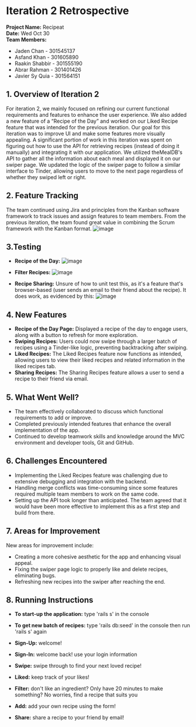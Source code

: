 # Iteration 2 Retrospective

**Project Name:** Recipeat  
**Date:** Wed Oct 30  
**Team Members:**  
- Jaden Chan - 301545137  
- Asfand Khan - 301605890  
- Raakin Shabbir - 301555190  
- Abrar Rahman - 301401426  
- Javier Sy Quia - 301564151  

## 1. Overview of Iteration 2
For iteration 2, we mainly focused on refining our current functional requirements and features to enhance the user experience. We also added a new feature of a “Recipe of the Day” and worked on our Liked Recipe feature that was intended for the previous iteration. Our goal for this iteration was to improve UI and make some features more visually appealing. A significant portion of work in this iteration was spent on figuring out how to use the API for retrieving recipes (instead of doing it manually) and integrating it with our application. We utilized theMealDB's API to gather all the information about each meal and displayed it on our swiper page. We updated the logic of the swiper page to follow a similar interface to Tinder, allowing users to move to the next page regardless of whether they swiped left or right.

## 2. Feature Tracking
The team continued using Jira and principles from the Kanban software framework to track issues and assign features to team members. From the previous iteration, the team found great value in combining the Scrum framework with the Kanban format.
![image](https://github.com/user-attachments/assets/4ede5c65-156a-460e-b5c1-1acec7b11a5b)
  
  
## 3.Testing
- **Recipe of the Day:**
![image](https://github.com/user-attachments/assets/f67b72b9-00e8-432c-969d-d85275fb8607)

- **Filter Recipes:**
![image](https://github.com/user-attachments/assets/95ac64c3-b11b-4b44-85cf-776de399b895)

- **Recipe Sharing:**
Unsure of how to unit test this, as it's a feature that's browser-based (user sends an email to their friend about the recipe). It does work, as evidenced by this:
![image](https://github.com/user-attachments/assets/e87204a2-7755-4df6-a35c-9a82eada72d6)


## 4. New Features
  - **Recipe of the Day Page:** Displayed a recipe of the day to engage users, along with a button to refresh for more exploration.
  - **Swiping Recipes:** Users could now swipe through a larger batch of recipes using a Tinder-like logic, preventing backtracking after swiping.
  - **Liked Recipes:** The Liked Recipes feature now functions as intended, allowing users to view their liked recipes and related information in the liked recipes tab.
  - **Sharing Recipes:** The Sharing Recipes feature allows a user to send a recipe to their friend via email.

## 5. What Went Well?
- The team effectively collaborated to discuss which functional requirements to add or improve.
- Completed previously intended features that enhance the overall implementation of the app.
- Continued to develop teamwork skills and knowledge around the MVC environment and developer tools, Git and GitHub.

## 6. Challenges Encountered
- Implementing the Liked Recipes feature was challenging due to extensive debugging and integration with the backend.
- Handling merge conflicts was time-consuming since some features required multiple team members to work on the same code.
- Setting up the API took longer than anticipated. The team agreed that it would have been more effective to implement this as a first step and build from there.

## 7. Areas for Improvement
New areas for improvement include:
  - Creating a more cohesive aesthetic for the app and enhancing visual appeal.
  - Fixing the swiper page logic to properly like and delete recipes, eliminating bugs.
  - Refreshing new recipes into the swiper after reaching the end.

## 8. Running Instructions
- **To start-up the application:** type 'rails s' in the console
- **To get new batch of recipes:** type 'rails db:seed' in the console then run 'rails s' again

- **Sign-Up:** welcome!
- **Sign-In:** welcome back! use your login information 
- **Swipe:** swipe through to find your next loved recipe!
- **Liked:** keep track of your likes!
- **Filter:** don't like an ingredient? Only have 20 minutes to make something? No worries, find a recipe that suits you
- **Add:** add your own recipe using the form!
- **Share:** share a recipe to your friend by email!
  
